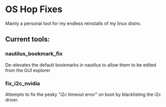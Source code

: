 # OS Hop Fixes
Mainly a personal tool for my endless reinstalls of my linux distro.

## Current tools:
### nautilus_bookmark_fix
De-elevates the default bookmarks in nautilus to allow them to be edited from the GUI explorer

### fix_i2c_nvidia
Attempts to fix the pesky "i2c timeout error" on boot by blacklisting the i2c driver.
